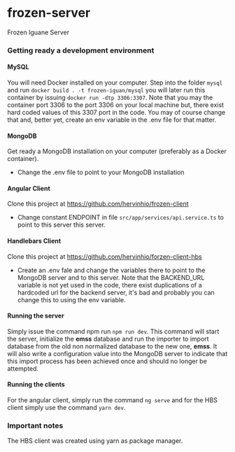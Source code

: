 # frozen-server
Frozen Iguane Server

### Getting ready a development environment

#### MySQL
You will need Docker installed on your computer.
Step into the folder `mysql` and run `docker build . -t frozen-iguan/mysql` you will later run this container by issuing `docker run -dtp 3306:3307`. Note that you may the container port 3306 to the port 3306 on your local machine but, there exist hard coded values of this 3307 port in the code. You may of course change that and, better yet, create an env variable in the .env file for that matter.

#### MongoDB
Get ready a MongoDB installation on your computer (preferably as a Docker container).
- Change the .env file to point to your MongoDB installation

#### Angular Client
Clone this project at https://github.com/hervinhio/frozen-client
- Change constant ENDPOINT in  file `src/app/services/api.service.ts` to point to this server this server.

#### Handlebars Client
Clone this project at https://github.com/hervinhio/forzen-client-hbs
- Create an .env fale and change the variables there to point to the MongoDB server and to this server. Note that the BACKEND_URL variable is not yet used in the code, there exist duplications of a hardcoded url for the backend server, it's bad and probably you can change this to using the env variable.

#### Running the server
Simply issue the command npm run `npm run dev`. This command will start the server, initialize the **emss** database and run the importer to import database from the old non normalized database to the new one, **emss**. It will also write a configuration value into the MongoDB server to indicate that this import process has been achieved once and should no longer be attempted.

#### Running the clients
For the angular client, simply run the command `ng serve` and for the HBS client simply use the command `yarn dev`.


### Important notes
The HBS client was created using yarn as package manager.
